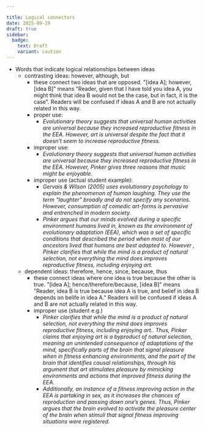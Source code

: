 ```yaml
---

title: Logical connectors
date: 2025-09-19
draft: true
sidebar:
  badge:
    text: Draft
    variant: caution
---
```


- Words that indicate logical relationships between ideas
	- contrasting ideas: however, although, but
		- these connect two ideas that are opposed. "[idea A]; however, [idea B]" means "Reader, given that I have told you idea A, you might think that idea B would not be the case, but in fact, it is the case". Readers will be confused if ideas A and B are not actually related in this way.
		- proper use:
			- _Evolutionary theory suggests that universal human activities are universal because they increased reproductive fitness in the EEA. However, art is universal despite the fact that it doesn't seem to increase reproductive fitness._
		- improper use:
			- _Evolutionary theory suggests that universal human activities are universal because they increased reproductive fitness in the EEA. However, Pinker gives three reasons that music might be enjoyable._
		- improper use (actual student example):
		    - _Gervais & Wilson (2005) uses evolutionary psychology to explain the phenomenon of human laughing. They use the term "laughter" broadly and do not specify any scenarios. However, consumption of comedic art-forms is pervasive and entrenched in modern society._
		    - _Pinker argues that our minds evolved during a specific environment humans lived in, known as the environment of evolutionary adaptation (EEA),  which was a set of specific conditions that described the period when most of our ancestors lived that humans are best adapted to. However , Pinker clarifies that while the mind is a product of natural selection, not everything the mind does improves reproductive fitness, including enjoying art._
	- dependent ideas: therefore, hence, since, because, thus
		- these connect ideas where one idea is true because the other is true. "[idea A]; hence/therefore/because, [idea B]" means "Reader, idea B is true because idea A is true, and belief in idea B depends on belife in idea A." Readers will be confused if ideas A and B are not actually related in this way.
		- improper use (student e.g.)
            - _Pinker clarifies that while the mind is a product of natural selection, not everything the mind does improves reproductive fitness, including enjoying art.. Thus, Pinker claims that enjoying art is a byproduct of natural selection, meaning an unintended consequence of adaptations of the mind, specifically parts of the brain that signal pleasure when in fitness enhancing environments, and the part of the brain that identifies causal relationships, through his argument that art stimulates pleasure by mimicking environments and actions that improved fitness during the EEA._
            - _Additionally, an instance of a fitness improving action in the EEA is partaking in sex, as it increases the chances of reproduction and passing down one’s genes. Thus, Pinker argues that the brain evolved to activate the pleasure center of the brain when stimuli that signal fitness improving situations were registered._

